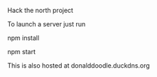 Hack the north project

To launch a server just run

npm install

npm start


This is also hosted at donalddoodle.duckdns.org
